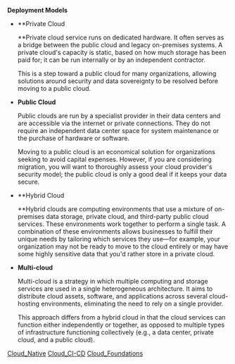 **Deployment Models**

- **Private Cloud  
      
    **Private cloud service runs on dedicated hardware. It often serves as a bridge between the public cloud and legacy on-premises systems. A private cloud's capacity is static, based on how much storage has been paid for; it can be run internally or by an independent contractor.
    
    This is a step toward a public cloud for many organizations, allowing solutions around security and data sovereignty to be resolved before moving to a public cloud.
    
- **Public Cloud**
    
    Public clouds are run by a specialist provider in their data centers and are accessible via the internet or private connections. They do not require an independent data center space for system maintenance or the purchase of hardware or software.
    
    Moving to a public cloud is an economical solution for organizations seeking to avoid capital expenses. However, if you are considering migration, you will want to thoroughly assess your cloud provider's security model; the public cloud is only a good deal if it keeps your data secure.
    
- **Hybrid Cloud  
      
    **Hybrid clouds are computing environments that use a mixture of on-premises data storage, private cloud, and third-party public cloud services. These environments work together to perform a single task. A combination of these environments allows businesses to fulfill their unique needs by tailoring which services they use—for example, your organization may not be ready to move to the cloud entirely or may have some highly sensitive data that you'd rather store in a private cloud.
- **Multi-cloud**
    
    Multi-cloud is a strategy in which multiple computing and storage services are used in a single heterogeneous architecture. It aims to distribute cloud assets, software, and applications across several cloud-hosting environments, eliminating the need to rely on a single provider.
    
    This approach differs from a hybrid cloud in that the cloud services can function either independently or together, as opposed to multiple types of infrastructure functioning collectively (e.g., a data center, private cloud, and a public cloud).
    
    

[Cloud_Native](Cloud_Native.md)
[Cloud_CI-CD](Cloud_CI-CD.md)
[Cloud_Foundations](Cloud_Foundations.md)
